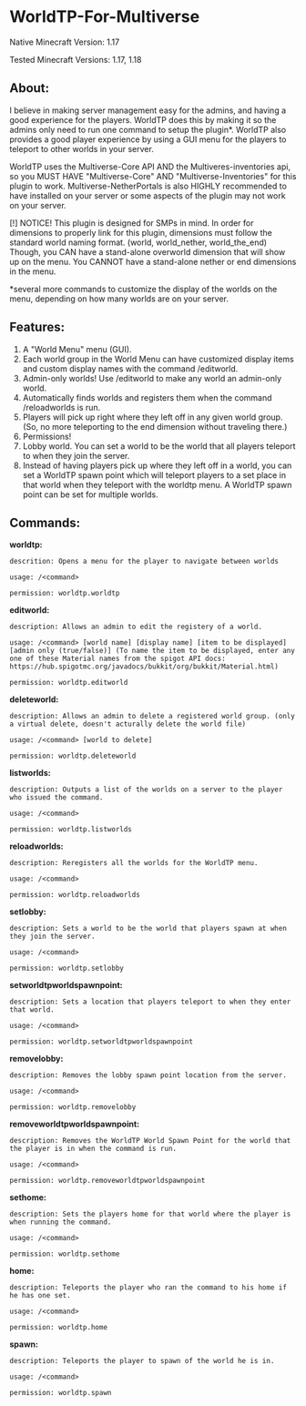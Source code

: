 # WorldTP-For-Multiverse

Native Minecraft Version: 1.17

Tested Minecraft Versions: 1.17, 1.18


## __About:__

I believe in making server management easy for the admins, and having a good experience for the players. WorldTP does this by making it so the admins only need to run one command to setup the plugin*. WorldTP also provides a good player experience by using a GUI menu for the players to teleport to other worlds in your server.

WorldTP uses the Multiverse-Core API AND the Multiveres-inventories api, so you MUST HAVE "Multiverse-Core" AND "Multiverse-Inventories" for this plugin to work. Multiverse-NetherPortals is also HIGHLY recommended to have installed on your server or some aspects of the plugin may not work on your server.

[!] NOTICE! This plugin is designed for SMPs in mind. In order for dimensions to properly link for this plugin, dimensions must follow the standard world naming format. (world, world_nether, world_the_end) Though, you CAN have a stand-alone overworld dimension that will show up on the menu. You CANNOT have a stand-alone nether or end dimensions in the menu.

*several more commands to customize the display of the worlds on the menu, depending on how many worlds are on your server.

## __Features:__

1. A "World Menu" menu (GUI).
2. Each world group in the World Menu can have customized display items and custom display names with the command /editworld.
3. Admin-only worlds! Use /editworld to make any world an admin-only world.
4. Automatically finds worlds and registers them when the command /reloadworlds is run.
5. Players will pick up right where they left off in any given world group. (So, no more teleporting to the end dimension without traveling there.)
6. Permissions!
7. Lobby world. You can set a world to be the world that all players teleport to when they join the server.
8. Instead of having players pick up where they left off in a world, you can set a WorldTP spawn point which will teleport players to a set place in that world when they teleport with the worldtp menu. A WorldTP spawn point can be set for multiple worlds.

## __Commands:__

  __worldtp:__
  
    descrition: Opens a menu for the player to navigate between worlds
    
    usage: /<command>
    
    permission: worldtp.worldtp


  __editworld:__
  
    description: Allows an admin to edit the registery of a world.
    
    usage: /<command> [world name] [display name] [item to be displayed] [admin only (true/false)] (To name the item to be displayed, enter any one of these Material names from the spigot API docs: https://hub.spigotmc.org/javadocs/bukkit/org/bukkit/Material.html)
    
    permission: worldtp.editworld


  __deleteworld:__
  
    description: Allows an admin to delete a registered world group. (only a virtual delete, doesn't acturally delete the world file)
    
    usage: /<command> [world to delete]
    
    permission: worldtp.deleteworld
    

  __listworlds:__
  
    description: Outputs a list of the worlds on a server to the player who issued the command.
    
    usage: /<command>
    
    permission: worldtp.listworlds
    

  __reloadworlds:__
  
    description: Reregisters all the worlds for the WorldTP menu.
    
    usage: /<command>
    
    permission: worldtp.reloadworlds
    

  __setlobby:__
  
    description: Sets a world to be the world that players spawn at when they join the server.
    
    usage: /<command>
    
    permission: worldtp.setlobby
    

  __setworldtpworldspawnpoint:__
  
    description: Sets a location that players teleport to when they enter that world.
    
    usage: /<command>
    
    permission: worldtp.setworldtpworldspawnpoint
    

  __removelobby:__
  
    description: Removes the lobby spawn point location from the server.
    
    usage: /<command>
    
    permission: worldtp.removelobby
    

  __removeworldtpworldspawnpoint:__
  
    description: Removes the WorldTP World Spawn Point for the world that the player is in when the command is run.
    
    usage: /<command>
    
    permission: worldtp.removeworldtpworldspawnpoint
    

  __sethome:__
  
    description: Sets the players home for that world where the player is when running the command.
    
    usage: /<command>
    
    permission: worldtp.sethome
    

  __home:__
  
    description: Teleports the player who ran the command to his home if he has one set.
    
    usage: /<command>
    
    permission: worldtp.home
    

  __spawn:__
  
    description: Teleports the player to spawn of the world he is in.
    
    usage: /<command>
    
    permission: worldtp.spawn
    
